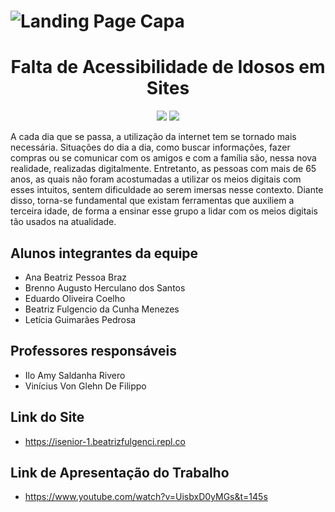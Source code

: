 # ![Landing Page Capa](https://s.yimg.com/ny/api/res/1.2/sp6Yi2HCM6ycG3aSxZnIFA--/YXBwaWQ9aGlnaGxhbmRlcjt3PTk2MDtoPTYwMDtjZj13ZWJw/https://s.yimg.com/os/creatr-uploaded-images/2022-01/cebd7360-7fa0-11ec-b6f8-ec9407079822)
<h1 align="center" id="landing-page">Falta de Acessibilidade de Idosos em Sites</h1> 
<p align="center" id="badges">
  <img src="http://img.shields.io/static/v1?label=STATUS&message=EM%20DESENVOLVIMENTO&color=GREEN&style=for-the-badge"/>
  <img src="https://img.shields.io/static/v1?label=ATUALIZA%C3%87%C3%83O&message=SETEMBRO&color=blue&style=for-the-badge"/>
</p>

<p>A cada dia que se passa, a utilização da internet tem se tornado mais necessária. Situações do dia a dia, como buscar informações, fazer compras ou se comunicar com os amigos e com a família são, nessa nova realidade, realizadas digitalmente. Entretanto, as pessoas com mais de 65 anos, as quais não foram acostumadas a utilizar os meios digitais com esses intuitos, sentem dificuldade ao serem imersas nesse contexto.
Diante disso, torna-se fundamental que existam ferramentas que auxiliem a terceira idade, de forma a ensinar esse grupo a lidar com os meios digitais tão usados na atualidade.</p> 

## Alunos integrantes da equipe

* Ana Beatriz Pessoa Braz
* Brenno Augusto Herculano dos Santos
* Eduardo Oliveira Coelho
* Beatriz Fulgencio da Cunha Menezes
* Letícia Guimarães Pedrosa

## Professores responsáveis

* Ilo Amy Saldanha Rivero
* Vinícius Von Glehn De Filippo

## Link do Site
* https://isenior-1.beatrizfulgenci.repl.co

## Link de Apresentação do Trabalho
* https://www.youtube.com/watch?v=UisbxD0yMGs&t=145s
